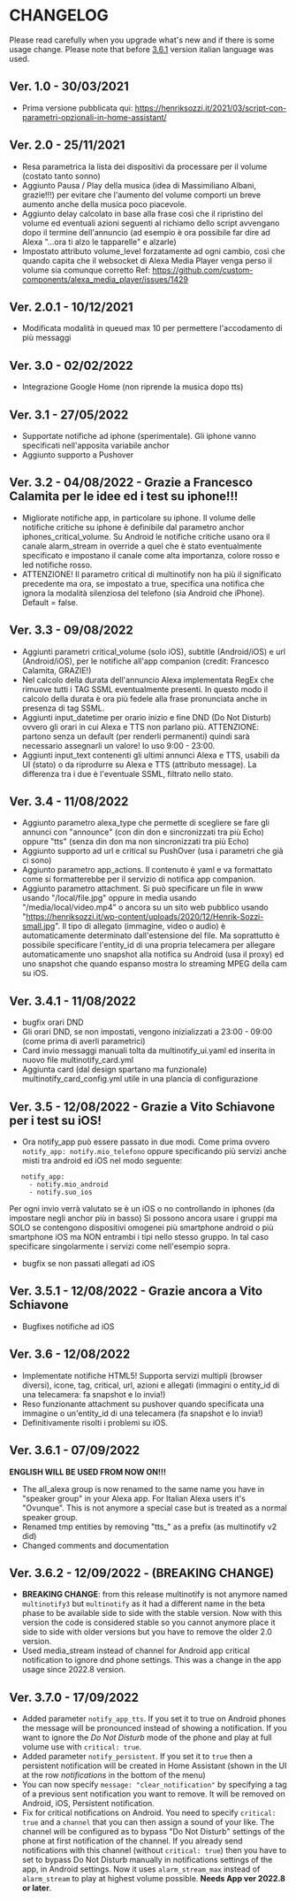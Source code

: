# CHANGELOG
Please read carefully when you upgrade what's new and if there is some usage change.
Please note that before [3.6.1](#ver-361---07092022) version italian language was used.

## Ver. 1.0 - 30/03/2021
 - Prima versione pubblicata qui: https://henriksozzi.it/2021/03/script-con-parametri-opzionali-in-home-assistant/

## Ver. 2.0 - 25/11/2021
 - Resa parametrica la lista dei dispositivi da processare per il volume (costato tanto sonno)
 - Aggiunto Pausa / Play della musica (idea di Massimiliano Albani, grazie!!!) per evitare
   che l'aumento del volume comporti un breve aumento anche della musica poco piacevole.
 - Aggiunto delay calcolato in base alla frase così che il ripristino del volume ed eventuali
   azioni seguenti al richiamo dello script avvengano dopo il termine dell'annuncio
   (ad esempio è ora possibile far dire ad Alexa "...ora ti alzo le tapparelle" e alzarle)
 - Impostato attributo volume_level forzatamente ad ogni cambio, così che quando capita
   che il websocket di Alexa Media Player venga perso il volume sia comunque corretto
   Ref: https://github.com/custom-components/alexa_media_player/issues/1429

## Ver. 2.0.1 - 10/12/2021
 - Modificata modalità in queued max 10 per permettere l'accodamento di più messaggi

## Ver. 3.0 - 02/02/2022
 - Integrazione Google Home (non riprende la musica dopo tts)

## Ver. 3.1 - 27/05/2022
 - Supportate notifiche ad iphone (sperimentale). Gli iphone vanno specificati nell'apposita variabile anchor
 - Aggiunto supporto a Pushover

## Ver. 3.2 - 04/08/2022 - Grazie a Francesco Calamita per le idee ed i test su iphone!!!
 - Migliorate notifiche app, in particolare su iphone. Il volume delle notifiche critiche su iphone
   è definibile dal parametro anchor iphones_critical_volume. Su Android le notifiche critiche
   usano ora il canale alarm_stream in override a quel che è stato eventualmente specificato e
   impostano il canale come alta importanza, colore rosso e led notifiche rosso.
 - ATTENZIONE! Il parametro critical di multinotify non ha più il significato precedente ma ora, se impostato a true,
   specifica una notifica che ignora la modalità silenziosa del telefono (sia Android che iPhone). Default = false.

## Ver. 3.3 - 09/08/2022
 - Aggiunti parametri critical_volume (solo iOS), subtitle (Android/iOS) e url (Android/iOS),
   per le notifiche all'app companion (credit: Francesco Calamita, GRAZIE!)
 - Nel calcolo della durata dell'annuncio Alexa implementata RegEx che rimuove tutti i TAG SSML eventualmente presenti.
   In questo modo il calcolo della durata è ora più fedele alla frase pronunciata anche in presenza di tag SSML.
 - Aggiunti input_datetime per orario inizio e fine DND (Do Not Disturb) ovvero gli orari in cui Alexa
   e TTS non parlano più. ATTENZIONE: partono senza un default (per renderli permanenti) quindi sarà
   necessario assegnarli un valore! Io uso 9:00 - 23:00.
 - Aggiunti input_text contenenti gli ultimi annunci Alexa e TTS, usabili da UI (stato) o da
   riprodurre su Alexa e TTS (attributo message). La differenza tra i due è l'eventuale SSML, filtrato nello stato.

## Ver. 3.4 - 11/08/2022
 - Aggiunto parametro alexa_type che permette di scegliere se fare gli annunci con "announce" (con din don e sincronizzati tra più Echo)
   oppure "tts" (senza din don ma non sincronizzati tra più Echo)
 - Aggiunto supporto ad url e critical su PushOver (usa i parametri che già ci sono)
 - Aggiunto parametro app_actions. Il contenuto è yaml e va formattato come si formatterebbe per il servizio di notifica app companion.
 - Aggiunto parametro attachment. Si può specificare un file in www usando "/local/file.jpg" oppure in media usando "/media/local/video.mp4"
   o ancora su un sito web pubblico usando "https://henriksozzi.it/wp-content/uploads/2020/12/Henrik-Sozzi-small.jpg". Il tipo di allegato
   (immagine, video o audio) è automaticamente determinato dall'estensione del file.
   Ma soprattutto è possibile specificare l'entity_id di una propria telecamera per allegare automaticamente uno snapshot alla notifica
   su Android (usa il proxy) ed uno snapshot che quando espanso mostra lo streaming MPEG della cam su iOS.

## Ver. 3.4.1 - 11/08/2022
 - bugfix orari DND
 - Gli orari DND, se non impostati, vengono inizializzati a 23:00 - 09:00 (come prima di averli parametrici)
 - Card invio messaggi manuali tolta da multinotify_ui.yaml ed inserita in nuovo file multinotify_card.yml
 - Aggiunta card (dal design spartano ma funzionale) multinotify_card_config.yml utile in una plancia di configurazione

## Ver. 3.5 - 12/08/2022 - Grazie a Vito Schiavone per i test su iOS!
 - Ora notify_app può essere passato in due modi. Come prima ovvero `notify_app: notify.mio_telefono` oppure specificando più servizi
   anche misti tra android ed iOS nel modo seguente:
```
   notify_app:
     - notify.mio_android
     - notify.suo_ios
```
   Per ogni invio verrà valutato se è un iOS o no controllando in iphones (da impostare negli anchor più in basso)
   Si possono ancora usare i gruppi ma SOLO se contengono dispositivi omogenei più smartphone android o più smartphone iOS
   ma NON entrambi i tipi nello stesso gruppo. In tal caso specificare singolarmente i servizi come nell'esempio sopra.
 - bugfix se non passati allegati ad iOS

## Ver. 3.5.1 - 12/08/2022 - Grazie ancora a Vito Schiavone
 - Bugfixes notifiche ad iOS

## Ver. 3.6 - 12/08/2022
 - Implementate notifiche HTML5! Supporta servizi multipli (browser diversi), icone, tag, critical, url, azioni e allegati
   (immagini o entity_id di una telecamera: fa snapshot e lo invia!)
 - Reso funzionante attachment su pushover quando specificata una immagine o un'entity_id di una telecamera (fa snapshot e lo invia!)
 - Definitivamente risolti i problemi su iOS.

## Ver. 3.6.1 - 07/09/2022
**ENGLISH WILL BE USED FROM NOW ON!!!**
 - The all_alexa group is now renamed to the same name you have in "speaker group" in your Alexa app. For Italian Alexa users it's "Ovunque". This is not anymore a special case but is treated as a normal speaker group.
 - Renamed tmp entities by removing "tts_" as a prefix (as multinotify v2 did)
 - Changed comments and documentation
 
## Ver. 3.6.2 - 12/09/2022 - (BREAKING CHANGE)
 - **BREAKING CHANGE**: from this release multinotify is not anymore named `multinotify3` but `multinotify` as it had a different name in the beta phase to be available side to side with the stable version. Now with this version the code is considered stable so you cannot anymore place it side to side with older versions but you have to remove the older 2.0 version.
 - Used media_stream instead of channel for Android app critical notification to ignore dnd phone settings. This was a change in the app usage since 2022.8 version.
 
 ## Ver. 3.7.0 - 17/09/2022
  - Added parameter `notify_app_tts`. If you set it to true on Android phones the message will be pronounced instead of showing a notification. If you want to ignore the *Do Not Disturb* mode of the phone and play at full volume use with `critical: true`.
  - Added parameter `notify_persistent`. If you set it to `true` then a persistent notification will be created in Home Assistant (shown in the UI at the row *notifications* in the bottom of the menu)
  - You can now specify `message: "clear_notification"` by specifying a tag of a previous sent notification you want to remove. It will be removed on Android, iOS, Persistent notification.
  - Fix for critical notifications on Android. You need to specify `critical: true` and a `channel` that you can then assign a sound of your like.
  The channel will be configured as to bypass "Do Not Disturb" settings of the phone at first notification of the channel. If you already send notifications with this channel (without `critical: true`) then you have to set to bypass Do Not Disturb manually in notifications settings of the app, in Android settings. Now it uses `alarm_stream_max` instead of `alarm_stream` to play at highest volume possible. **Needs App ver 2022.8 or later**.